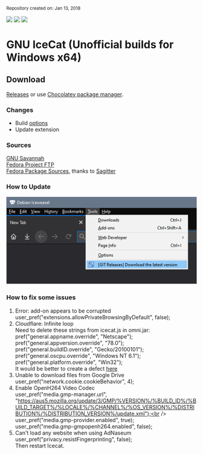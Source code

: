 <sub>Repository created on: Jan 13, 2018</sub>
<p align="left">
  <a href="https://github.com/muslayev/icecat-win64/releases/latest" target="_blank"><img src="https://img.shields.io/github/release/muslayev/icecat-win64.svg"></a>
  <a href="https://github.com/muslayev/icecat-win64/releases/latest" target="_blank"><img src="https://img.shields.io/github/downloads/muslayev/icecat-win64/latest/total.svg"></a>
  <a href="https://github.com/muslayev/icecat-win64/releases" target="_blank"><img src="https://img.shields.io/github/downloads/muslayev/icecat-win64/total.svg"></a>
</p>

# GNU IceCat (Unofficial builds for Windows x64)
## Download
[Releases](https://github.com/muslayev/icecat-win64/releases) or use [Chocolatey package manager](https://chocolatey.org/packages/icecat).<br />
### Changes
- Build [options](https://github.com/muslayev/iceweasel-win64/blob/master/mozconfig)
- Update extension
### Sources
[GNU Savannah](https://git.savannah.gnu.org/cgit/gnuzilla.git)<br />
[Fedora Project FTP](https://src.fedoraproject.org/lookaside/pkgs/icecat/)<br />
[Fedora Package Sources](https://src.fedoraproject.org/rpms/icecat/), thanks to [Sagitter](https://fedoraproject.org/wiki/User:Sagitter)<br />
### How to Update
![update](https://raw.githubusercontent.com/muslayev/iceweasel-win64/master/update.png)<br />
### How to fix some issues<br />
1. Error: add-on appears to be corrupted<br />
user_pref("extensions.allowPrivateBrowsingByDefault", false);
2. Cloudflare: Infinite loop<br />
Need to delete these strings from icecat.js in omni.jar:<br />
pref("general.appname.override", "Netscape");<br />
pref("general.appversion.override", "78.0");<br />
pref("general.buildID.override", "Gecko/20100101");<br />
pref("general.oscpu.override", "Windows NT 6.1");<br />
pref("general.platform.override", "Win32");<br />
It would be better to create a defect [here](https://lists.gnu.org/mailman/listinfo/bug-gnuzilla)<br />
3. Unable to download files from Google Drive<br />
user_pref("network.cookie.cookieBehavior", 4);<br />
4. Enable OpenH264 Video Codec<br />
user_pref("media.gmp-manager.url", "https://aus5.mozilla.org/update/3/GMP/%VERSION%/%BUILD_ID%/%BUILD_TARGET%/%LOCALE%/%CHANNEL%/%OS_VERSION%/%DISTRIBUTION%/%DISTRIBUTION_VERSION%/update.xml");<br />
user_pref("media.gmp-provider.enabled", true);<br />
user_pref("media.gmp-gmpopenh264.enabled", false);<br />
5. Can't load any website when using AdNaseum<br />
user_pref("privacy.resistFingerprinting", false);<br />
Then restart Icecat.
